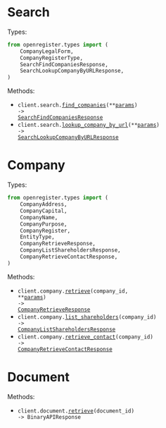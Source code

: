 # Search

Types:

```python
from openregister.types import (
    CompanyLegalForm,
    CompanyRegisterType,
    SearchFindCompaniesResponse,
    SearchLookupCompanyByURLResponse,
)
```

Methods:

- <code title="get /v0/search/company">client.search.<a href="./src/openregister/resources/search.py">find_companies</a>(\*\*<a href="src/openregister/types/search_find_companies_params.py">params</a>) -> <a href="./src/openregister/types/search_find_companies_response.py">SearchFindCompaniesResponse</a></code>
- <code title="get /v0/search/lookup">client.search.<a href="./src/openregister/resources/search.py">lookup_company_by_url</a>(\*\*<a href="src/openregister/types/search_lookup_company_by_url_params.py">params</a>) -> <a href="./src/openregister/types/search_lookup_company_by_url_response.py">SearchLookupCompanyByURLResponse</a></code>

# Company

Types:

```python
from openregister.types import (
    CompanyAddress,
    CompanyCapital,
    CompanyName,
    CompanyPurpose,
    CompanyRegister,
    EntityType,
    CompanyRetrieveResponse,
    CompanyListShareholdersResponse,
    CompanyRetrieveContactResponse,
)
```

Methods:

- <code title="get /v0/company/{company_id}">client.company.<a href="./src/openregister/resources/company.py">retrieve</a>(company_id, \*\*<a href="src/openregister/types/company_retrieve_params.py">params</a>) -> <a href="./src/openregister/types/company_retrieve_response.py">CompanyRetrieveResponse</a></code>
- <code title="get /v0/company/{company_id}/shareholders">client.company.<a href="./src/openregister/resources/company.py">list_shareholders</a>(company_id) -> <a href="./src/openregister/types/company_list_shareholders_response.py">CompanyListShareholdersResponse</a></code>
- <code title="get /v0/company/{company_id}/contact">client.company.<a href="./src/openregister/resources/company.py">retrieve_contact</a>(company_id) -> <a href="./src/openregister/types/company_retrieve_contact_response.py">CompanyRetrieveContactResponse</a></code>

# Document

Methods:

- <code title="get /v0/document/{document_id}">client.document.<a href="./src/openregister/resources/document.py">retrieve</a>(document_id) -> BinaryAPIResponse</code>
